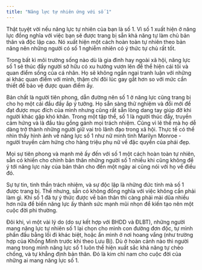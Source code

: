 ```yaml
---
title: "Năng lực tự nhiên ứng với số 1"
---
```


Thật tuyệt vời nếu năng lực tự nhiên của bạn là số 1. Vì số 1 xuất hiện ở năng lực đồng nghĩa với việc bạn sẽ được trang bị sẵn khả năng tự làm chủ bản thân và độc lập cao. Nó xuất hiện một cách hoàn toàn tự nhiên theo bản năng nên những người có số 1 nghiễm nhiên có ý thức tự chủ rất tốt. 

Trong bất kì môi trường sống nào dù là gia đình hay ngoài xã hội, năng lực số 1 sẽ thúc đẩy người sở hữu có xu hướng vươn lên để thể hiện cái tôi và quan điểm sống của cá nhân. Họ sẽ không ngần ngại tranh luận với những ai khác quan điểm với mình, thậm chí đôi lúc gay gắt hơn so với mức cần thiết để bảo vệ được quan điểm ấy. 

Bản chất là người tiên phong, dẫn đường nên số 1 ở năng lực cũng trang bị cho họ một cái đầu đầy ắp ý tưởng. Họ sẵn sàng thử nghiệm và đổi mới để đạt được mục đích của mình nhưng cũng rất sẵn lòng dang tay giúp đỡ khi người khác gặp khó khăn. 
Trong một tập thể, số 1 là người thúc đẩy, truyền cảm hứng và là đầu tàu gồng gánh mọi trách nhiệm. Cũng vì lẽ thế mà họ dễ dàng trở thành những người giữ vai trò lãnh đạo trong xã hội. Thực tế có thể nhìn thấy hình ảnh về năng lực số 1 như nữ minh tinh Marilyn Monroe - người truyền cảm hứng cho hàng triệu phụ nữ về đặc quyền của phái đẹp. 

Mọi sự tiên phong và mạnh mẽ ấy đến với số 1 một cách hoàn toàn tự nhiên, sẵn có khiến cho chính bản thân những người số 1 nhiều khi cũng không để ý tới năng lực này của bản thân cho đến một ngày ai cũng nói với họ về điều đó. 

Sự tự tin, tinh thần trách nhiệm, và sự độc lập là những đức tính mà số 1 được trang bị. Thế nhưng, sẵn có không đồng nghĩa với việc không cần phải làm gì. Khi số 1 đã tự ý thức được về bản thân thì càng phải mài dũa nhiều hơn nữa để biến năng lực ấy thành sức mạnh mũi nhọn để kiến tạo nên một cuộc đời phi thường. 

Đôi khi, vì một vài lý do (do sự kết hợp với BHDD và ĐLBT), những người mang năng lực tự nhiên số 1 lại chọn cho mình con đường đơn độc, tự mình phấn đấu bằng lối đi khác biệt, hoặc ẩn mình ở nơi hoang vắng (như trường hợp của Khổng Minh trước khi theo Lưu Bị). Dù ở hoàn cảnh nào thì người mang trong mình năng lực số 1 luôn thể hiện xuất sắc khả năng tự chèo chống, và tự khẳng định bản thân. Đó là kim chỉ nam cho cuộc đời của những ai mang năng lực số 1.
